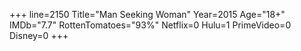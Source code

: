 +++
line=2150
Title="Man Seeking Woman"
Year=2015
Age="18+"
IMDb="7.7"
RottenTomatoes="93%"
Netflix=0
Hulu=1
PrimeVideo=0
Disney=0
+++

